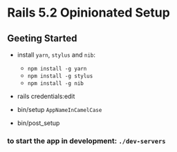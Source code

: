 # Rails 5.2 Opinionated Setup

## Geeting Started

* install `yarn`, `stylus` and `nib`:
  - `npm install -g yarn`
  - `npm install -g stylus`
  - `npm install -g nib`

* rails credentials:edit
* bin/setup `AppNameInCamelCase`
* bin/post_setup

### to start the app in development: `./dev-servers`
